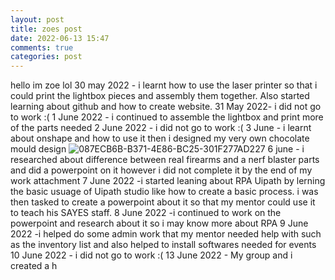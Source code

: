 ```yaml
---
layout: post
title: zoes post
date: 2022-06-13 15:47
comments: true
categories: post
---
```

hello im zoe lol
30 may 2022 - i learnt how to use the laser printer so that i could print the lightbox pieces and assembly them together. Also started learning about github and how to create website.
31 May 2022- i did not go to work :(
1 June 2022 - i continued to assemble the lightbox and print more of the parts needed 
2 June 2022 - i did not go to work :(
3 June - i learnt about onshape and how to use it then i designed my very own chocolate mould design ![087ECB6B-B371-4E86-BC25-301F277AD227](https://user-images.githubusercontent.com/106502474/176161906-76a59c8a-a222-49e8-8354-57888679d020.jpeg)
6 june - i researched about difference between real firearms and a nerf blaster parts and did  a powerpoint on it however i did not complete it by the end of my work attachment
7 June 2022 -i started leaning about RPA Uipath by lerning the basic usuage of Uipath studio like how  to create a basic process. i was then tasked to create a powerpoint about it so that my mentor could use it to teach his SAYES staff.
8 June 2022 -i continued to work on the powerpoint and research about it so i may know more about RPA 
9 June 2022 -i helped do some admin work that my mentor needed help with such as the inventory list and also helped to install softwares needed for events 
10 June 2022 - i did not go to work :(
13 June 2022 - My group and i created a h
